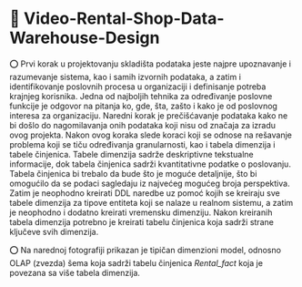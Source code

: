 # :pushpin: Video-Rental-Shop-Data-Warehouse-Design

 :o: Prvi korak u projektovanju skladišta podataka jeste najpre upoznavanje i razumevanje sistema, kao i samih izvornih podataka, a zatim i identifikovanje poslovnih procesa u organizaciji i definisanje potreba krajnjeg korisnika. Jedna od najboljih tehnika za određivanje poslovne funkcije je odgovor na pitanja ko, gde, šta, zašto i kako je od poslovnog interesa za organizaciju. Naredni korak je prečišćavanje podataka kako ne bi došlo do nagomilavanja onih podataka koji nisu od značaja za izradu ovog projekta. Nakon ovog koraka slede koraci koji se odnose na rešavanje problema koji se tiču određivanja granularnosti, kao i tabela dimenzija i tabele činjenica. Tabele dimenzija sadrže deskriptivne tekstualne informacije, dok tabela činjenica sadrži kvantitativne podatke o poslovanju. Tabela činjenica bi trebalo da bude što je moguće detaljnije, što bi omogućilo da se podaci sagledaju iz najvećeg mogućeg broja perspektiva. Zatim je neophodno kreirati DDL naredbe uz pomoć kojih se kreiraju sve tabele dimenzija za tipove entiteta koji se nalaze u realnom sistemu, a zatim je neophodno i dodatno kreirati vremensku dimenziju. Nakon kreiranih tabela dimenzija potrebno je kreirati tabelu činjenica koja sadrži strane ključeve svih dimenzija.
 
 :o: Na narednoj fotografiji prikazan je tipičan dimenzioni model, odnosno OLAP (zvezda) šema koja sadrži tabelu činjenica *Rental_fact* koja je povezana sa više tabela dimenzija.
 
